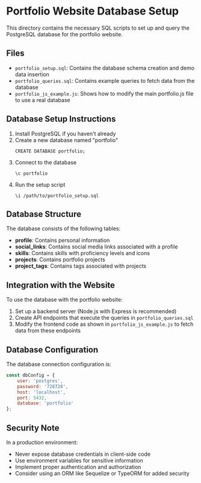 # Portfolio Website Database Setup

This directory contains the necessary SQL scripts to set up and query the PostgreSQL database for the portfolio website.

## Files

- `portfolio_setup.sql`: Contains the database schema creation and demo data insertion
- `portfolio_queries.sql`: Contains example queries to fetch data from the database
- `portfolio_js_example.js`: Shows how to modify the main portfolio.js file to use a real database

## Database Setup Instructions

1. Install PostgreSQL if you haven't already
2. Create a new database named "portfolio"
   ```
   CREATE DATABASE portfolio;
   ```
3. Connect to the database
   ```
   \c portfolio
   ```
4. Run the setup script
   ```
   \i /path/to/portfolio_setup.sql
   ```

## Database Structure

The database consists of the following tables:

- **profile**: Contains personal information
- **social_links**: Contains social media links associated with a profile
- **skills**: Contains skills with proficiency levels and icons
- **projects**: Contains portfolio projects
- **project_tags**: Contains tags associated with projects

## Integration with the Website

To use the database with the portfolio website:

1. Set up a backend server (Node.js with Express is recommended)
2. Create API endpoints that execute the queries in `portfolio_queries.sql`
3. Modify the frontend code as shown in `portfolio_js_example.js` to fetch data from these endpoints

## Database Configuration

The database connection configuration is:

```javascript
const dbConfig = {
    user: 'postgres',
    password: '728728',
    host: 'localhost',
    port: 5432,
    database: 'portfolio'
};
```

## Security Note

In a production environment:

- Never expose database credentials in client-side code
- Use environment variables for sensitive information
- Implement proper authentication and authorization
- Consider using an ORM like Sequelize or TypeORM for added security
